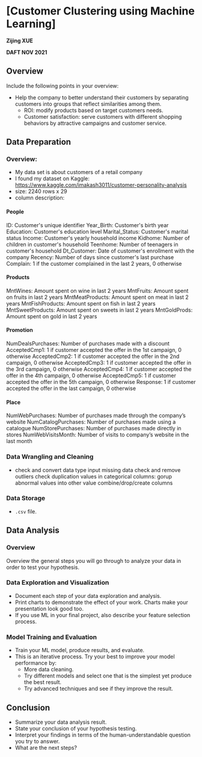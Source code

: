 # [Customer Clustering using Machine Learning]

**Zijing XUE**

**DAFT NOV 2021**

## Overview

Include the following points in your overview:

* Help the company to better understand their customers by separating customers into groups that reflect similarities among them.
	* ROI: modify products based on target customers needs.
	* Customer satisfaction: serve customers with different shopping behaviors by attractive campaigns and customer service.

## Data Preparation

### Overview:

* My data set is about customers of a retail company
* I found my dataset on Kaggle: \
 https://www.kaggle.com/imakash3011/customer-personality-analysis
* size: 2240 rows x 29 
* column description:

#### People

ID: Customer's unique identifier
Year_Birth: Customer's birth year
Education: Customer's education level
Marital_Status: Customer's marital status
Income: Customer's yearly household income
Kidhome: Number of children in customer's household
Teenhome: Number of teenagers in customer's household
Dt_Customer: Date of customer's enrollment with the company
Recency: Number of days since customer's last purchase
Complain: 1 if the customer complained in the last 2 years, 0 otherwise

#### Products

MntWines: Amount spent on wine in last 2 years
MntFruits: Amount spent on fruits in last 2 years
MntMeatProducts: Amount spent on meat in last 2 years
MntFishProducts: Amount spent on fish in last 2 years
MntSweetProducts: Amount spent on sweets in last 2 years
MntGoldProds: Amount spent on gold in last 2 years

#### Promotion

NumDealsPurchases: Number of purchases made with a discount
AcceptedCmp1: 1 if customer accepted the offer in the 1st campaign, 0 otherwise
AcceptedCmp2: 1 if customer accepted the offer in the 2nd campaign, 0 otherwise
AcceptedCmp3: 1 if customer accepted the offer in the 3rd campaign, 0 otherwise
AcceptedCmp4: 1 if customer accepted the offer in the 4th campaign, 0 otherwise
AcceptedCmp5: 1 if customer accepted the offer in the 5th campaign, 0 otherwise
Response: 1 if customer accepted the offer in the last campaign, 0 otherwise

#### Place

NumWebPurchases: Number of purchases made through the company’s website
NumCatalogPurchases: Number of purchases made using a catalogue
NumStorePurchases: Number of purchases made directly in stores
NumWebVisitsMonth: Number of visits to company’s website in the last month

### Data Wrangling and Cleaning

* check and convert data type
input missing data
check and remove outliers
check duplication
values in categorical columns: gorup abnormal values into other value 
combine/drop/create columns

### Data Storage

* `.csv` file.

## Data Analysis

### Overview

Overview the general steps you will go through to analyze your data in order to test your hypothesis.

### Data Exploration and Visualization

* Document each step of your data exploration and analysis.
* Print charts to demonstrate the effect of your work. Charts make your presentation look good too.
* If you use ML in your final project, also describe your feature selection process.

### Model Training and Evaluation

* Train your ML model, produce results, and evaluate.
* This is an iterative process. Try your best to improve your model performance by:
	* More data cleaning.
	* Try different models and select one that is the simplest yet produce the best result.
	* Try advanced techniques and see if they improve the result.

## Conclusion

* Summarize your data analysis result.
* State your conclusion of your hypothesis testing.
* Interpret your findings in terms of the human-understandable question you try to answer.
* What are the next steps?
